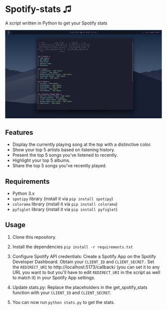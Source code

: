 # Spotify-stats ♫
A script written in Python to get your Spotify stats
<br>

![script output](image.png)

## Features

- Display the currently playing song at the top with a distinctive color.
- Show your top 5 artists based on listening history.
- Present the top 5 songs you've listened to recently.
- Highlight your top 5 albums.
- Share the top 5 songs you've recently played.


## Requirements

- Python 3.x
- `spotipy` library (install it via `pip install spotipy`)
- `colorama` library (install it via `pip install colorama`)
- `pyfiglet` library (install it via `pip install pyfiglet`)

## Usage
1. Clone this repository.
2. Install the dependencies `pip install -r requirements.txt`

3. Configure Spotify API credentials:
Create a Spotify App on the Spotify Developer Dashboard.
Obtain your `CLIENT_ID` and `CLIENT_SECRET.`
Set the `REDIRECT_URI` to http://localhost:5173/callback/ (you can set it to any URL you want to but you'll have to edit `REDIRECT_URI` in the script as well to match it) in your Spotify App settings.

5. Update stats.py: Replace the placeholders in the get_spotify_stats function with your `CLIENT_ID` and `CLIENT_SECRET`.
6. You can now run `python stats.py` to get the stats.
